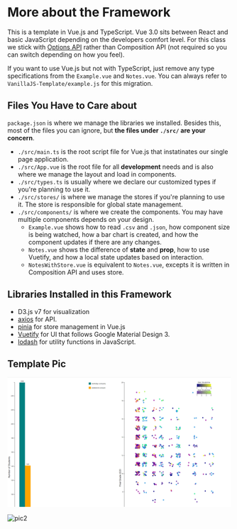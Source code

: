 # More about the Framework


This is a template in Vue.js and TypeScript. Vue 3.0 sits between React and basic JavaScript depending on the developers comfort level. For this class we stick with [Options API](https://vuejs.org/api/#options-api) rather than Composition API (not required so you can switch depending on how you feel). 

If you want to use Vue.js but not with TypeScript, just remove any type specifications from the `Example.vue` and `Notes.vue`. You can always refer to `VanillaJS-Template/example.js` for this migration.


## Files You Have to Care about

`package.json` is where we manage the libraries we installed. Besides this, most of the files you can ignore, but **the files under `./src/` are your concern**.

* `./src/main.ts` is the root script file for Vue.js that instatinates our single page application.
* `./src/App.vue` is the root file for all **development** needs and is also where we manage the layout and load in components.
* `./src/types.ts` is usually where we declare our customized types if you're planning to use it.
* `./src/stores/` is where we manage the stores if you're planning to use it. The store is responsible for global state management.
* `./src/components/` is where we create the components. You may have multiple components depends on your design.
  * `Example.vue` shows how to read `.csv` and `.json`, how component size is being watched, how a bar chart is created, and how the component updates if there are any changes. 
  * `Notes.vue` shows the difference of **state** and **prop**, how to use Vuetify, and how a local state updates based on interaction.
  * `NotesWithStore.vue` is equivalent to `Notes.vue`, excepts it is written in Composition API and uses store.

## Libraries Installed in this Framework
 * D3.js v7 for visualization
 * [axios](https://axios-http.com/docs/intro) for API.
 * [pinia](https://pinia.vuejs.org/introduction.html) for store management in Vue.js
 * [Vuetify](https://next.vuetifyjs.com/en/components/all/) for UI that follows Google Material Design 3.
 * [lodash](https://lodash.com/) for utility functions in JavaScript.


## Template Pic
![pic1](data/template1.jpg "pic1")


![pic2](/data/template2.jpg "pic2")
